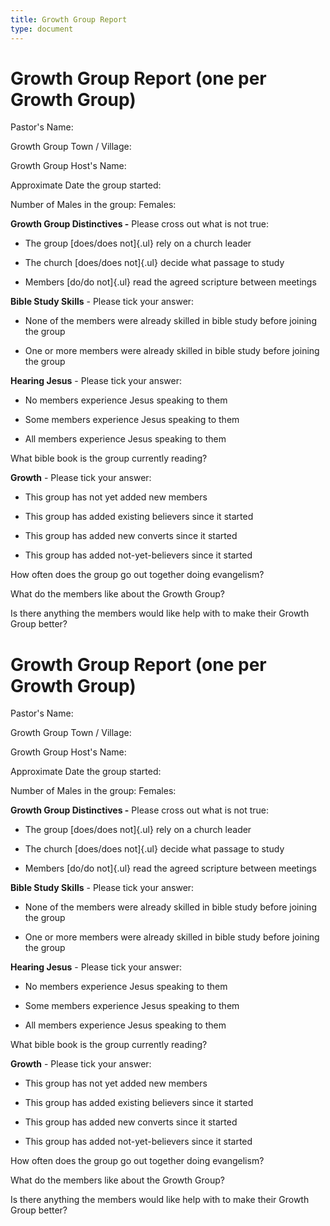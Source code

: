 ```yaml
---
title: Growth Group Report
type: document
---
```

# Growth Group Report (one per Growth Group)

Pastor's Name:

Growth Group Town / Village:

Growth Group Host's Name:

Approximate Date the group started:

Number of Males in the group: Females:

**Growth Group Distinctives -** Please cross out what is not true:

-   The group [does/does not]{.ul} rely on a church leader

-   The church [does/does not]{.ul} decide what passage to study

-   Members [do/do not]{.ul} read the agreed scripture between meetings

**Bible Study Skills** - Please tick your answer:

-   None of the members were already skilled in bible study before
    joining the group

-   One or more members were already skilled in bible study before
    joining the group

**Hearing Jesus** - Please tick your answer:

-   No members experience Jesus speaking to them

-   Some members experience Jesus speaking to them

-   All members experience Jesus speaking to them

What bible book is the group currently reading?

**Growth** - Please tick your answer:

-   This group has not yet added new members

-   This group has added existing believers since it started

-   This group has added new converts since it started

-   This group has added not-yet-believers since it started

How often does the group go out together doing evangelism?

What do the members like about the Growth Group?

Is there anything the members would like help with to make their Growth
Group better?

# Growth Group Report (one per Growth Group)

Pastor's Name:

Growth Group Town / Village:

Growth Group Host's Name:

Approximate Date the group started:

Number of Males in the group: Females:

**Growth Group Distinctives -** Please cross out what is not true:

-   The group [does/does not]{.ul} rely on a church leader

-   The church [does/does not]{.ul} decide what passage to study

-   Members [do/do not]{.ul} read the agreed scripture between meetings

**Bible Study Skills** - Please tick your answer:

-   None of the members were already skilled in bible study before
    joining the group

-   One or more members were already skilled in bible study before
    joining the group

**Hearing Jesus** - Please tick your answer:

-   No members experience Jesus speaking to them

-   Some members experience Jesus speaking to them

-   All members experience Jesus speaking to them

What bible book is the group currently reading?

**Growth** - Please tick your answer:

-   This group has not yet added new members

-   This group has added existing believers since it started

-   This group has added new converts since it started

-   This group has added not-yet-believers since it started

How often does the group go out together doing evangelism?

What do the members like about the Growth Group?

Is there anything the members would like help with to make their Growth
Group better?
